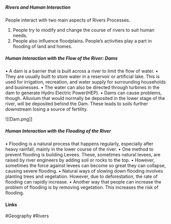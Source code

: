 ##### Rivers and Human Interaction
People interact with two main aspects of Rivers Processes.
1.	People try to modify and change the course of rivers to suit human needs.
2.	People also influence floodplains. People’s activities play a part in flooding of land and homes.

##### Human Interaction with the Flow of the River: Dams
•	A dam is a barrier that is built across a river to limit the flow of water.
•	They are usually built to store water in a reservoir or artificial lake. This is used for irrigation, recreation, and water supply for surrounding households and businesses.
•	The water can also be directed through turbines in the dam to generate Hydro Electric Power(HEP).
•	Dams can cause problems, though. Alluvium that would normally be deposited in the lower stage of the river, will be deposited behind the Dam. These leads to soils further downstream losing a source of fertility.

![[Dam.png]]

##### Human Interaction with the Flooding of the River
•	Flooding is a natural process that happens regularly, especially after heavy rainfall, mainly in the lower course of the river.
•	One method to prevent flooding is building Levees. These, sometimes natural levees, are raised by river engineers by adding soil or rocks to the top.
•	However, sometimes the force against levees can become so great they can collapse, causing severe flooding.
•	Natural ways of slowing down flooding involves planting trees and vegetation. However, due to deforestation, the rate of flooding can rapidly increase.
•	Another way that people can increase the problem of flooding is by removing vegetation. This increases the risk of flooding.


#### Links
#Geography #Rivers 